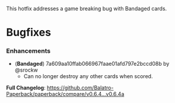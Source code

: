 This hotfix addresses a game breaking bug with Bandaged cards.

# Bugfixes

### Enhancements

- (**Bandaged**) 7a609aa10ffab066967faae01afd797e2bccd08b by @srockw
  - Can no longer destroy any other cards when scored.

**Full Changelog**: https://github.com/Balatro-Paperback/paperback/compare/v0.6.4...v0.6.4a
